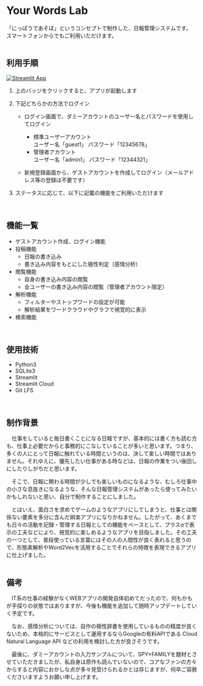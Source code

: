 # Your Words Lab
 「にっぽうであそぼ」というコンセプトで制作した、日報管理システムです。<br >
 スマートフォンからでもご利用いただけます。
<br >
<br >
## 利用手順
[![Streamlit App](https://static.streamlit.io/badges/streamlit_badge_black_white.svg)](https://tmym-a-your-words-lab-start-y3niw8.streamlitapp.com/) <br >

1. 上のバッジをクリックすると、アプリが起動します

2. 下記どちらかの方法でログイン
   - ログイン画面で、ダミーアカウントのユーザー名とパスワードを使用してログイン
      - 標準ユーザーアカウント<br >ユーザー名「guest1」 パスワード「12345678」
      - 管理者アカウント<br >ユーザー名「admin1」 パスワード「12344321」

   - 新規登録画面から、ゲストアカウントを作成してログイン（メールアドレス等の登録は不要です）
 
3. ステータスに応じて、以下に記載の機能をご利用いただけます
<br >

## 機能一覧
- ゲストアカウント作成、ログイン機能
- 投稿機能
  - 日報の書き込み
  - 書き込み内容をもとにした極性判定（感情分析）
- 閲覧機能
  - 自身の書き込み内容の閲覧
  - 全ユーザーの書き込み内容の閲覧（管理者アカウント限定）
- 解析機能
  - フィルターやストップワードの設定が可能
  - 解析結果をワードクラウドやグラフで視覚的に表示
- 検索機能
<br >

## 使用技術
- Python3
- SQLite3
- Streamlit
- Streamlit Cloud
- Git LFS
<br >

## 制作背景
　仕事をしていると毎日書くことになる日報ですが、基本的には書く方も読む方も、仕事上必要だからと事務的にこなしていることが多いと思います。つまり、多くの人にとって日報に触れている時間というのは、決して楽しい時間ではありません。それゆえに、優先したい仕事がある時などは、日報の作業をつい後回しにしたりしがちだと思います。<br >
 
　そこで、日報に関わる時間が少しでも楽しいものになるような、むしろ仕事中の小さな息抜きになるような、そんな日報管理システムがあったら使ってみたいかもしれないと思い、自分で制作することにしました。<br >

　とはいえ、面白さを求めてゲームのようなアプリにしてしまうと、仕事とは関係ない要素を多分に含んだ娯楽アプリになりかねません。したがって、あくまでも日々の活動を記録・管理する日報としての機能をベースとして、プラスαで表示の工夫などにより、視覚的に楽しめるようなアプリを目指しました。その工夫の一つとして、普段使っている言葉にはその人の人間性が良く表れると思うので、形態素解析やWord2Vecを活用することでそれらの特徴を表現できるアプリに仕上げました。<br >
<br >

## 備考
　IT系の仕事の経験がなくWEBアプリの開発自体初めてだったので、何もかもが手探りの状態ではありますが、今後も機能を追加して随時アップデートしていく予定です。<br >

　なお、感情分析については、自作の極性辞書を使用しているものの精度が良くないため、本格的にサービスとして運用するならGoogleの有料APIである Cloud Natural Language API などの利用を検討した方が良さそうです。<br >
 
　最後に、ダミーアカウントの入力サンプルについて、SPY×FAMILYを題材とさせていただきましたが、私自身は原作も読んでいないので、コアなファンの方々からすると内容におかしな点が多々見受けられるかとは存じますが、何卒ご容赦くださいますようお願い申し上げます。
